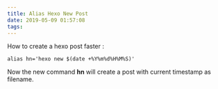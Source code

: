 ```yaml
---
title: Alias Hexo New Post
date: 2019-05-09 01:57:08
tags:
---
```


How to create a hexo post faster :

```
alias hn='hexo new $(date +%Y%m%d%H%M%S)'
```

Now the new command **hn** will create a post with current timestamp as filename.